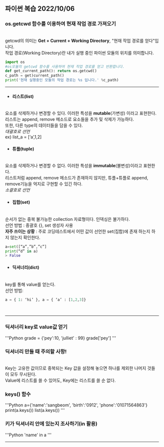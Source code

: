 
## 파이썬 복습 2022/10/06

### os.getcwd 함수를 이용하여 현재 작업 경로 가져오기
<br>getcwd의 의미는 **Get + Current + Working Directory**, "현재 작업 경로를 얻다"입니다.
<br> 작업 경로(Working Directory)란 내가 실행 중인 파이썬 모듈의 위치를 의미합니다.

```python
import os
#os모듈의 getcwd 함수를 사용하여 현재 작업 경로를 얻고 반환합니다.
def get_current_path(): return os.getcwd() 
c_path = get)current_path()
print('현재 실행중인 모듈의 작업 경로는 %s 입니다.' %c_path)
```


---

* #### 리스트(list)
<br>요소를 삭제하거나 변경할 수 있다. 이러한 특성을 **mutable**(가변성) 이라고 표현한다.  리스트는 append, remove 메소드로 요소들을 추가 및 삭제가 가능하다.
<br>또한, 다른 type의 데이터들을 담을 수 있다. 
<br>*대괄호로 선언*
<br>ex) list_a = [‘a’,1,2]
<br>
* #### 튜플(tuple)
<br>요소를 삭제하거나 변경할 수 없다. 이러한 특성을 **immutable**(불변성)이라고 표현한다.
<br>리스트처럼 append, remove 메소드가 존재하지 않지만, 튜플+튜플로 append, remove기능을 억지로 구현할 수 있긴 하다.
<br>*소괄호로 선언*
<br>
* #### 집합(set)
<br>순서가 없는 중복 불가능한 collection 자료형이다. 인덱싱은 불가하다.
<br>선언 방법 : 중괄호 {}, set 생성자 사용
<br>**자주 쓰이는 상황** : 주로 코딩테스트에서 어떤 값이 선언한 set(집합)에 존재 하는지 하지 않는지 확인한다.
```python
a=set([“a”,”b”,”c”]
print(“d” in a)
> False
```
* #### 딕셔너리(dict)
<br>key를 통해 value를 얻는다. 
<br>선언 방법: 
```Python
a = { 1: ‘hi’ }, a = { ‘a’ : [1,2,3]} 
```
<br>

---

### 딕셔너리 key로 value값 얻기
'''Python
grade = {'pey':10, 'julliet' : 99}
grade['pey']
'''
<br>

### 딕셔너리 만들 때 주의할 사항! 
<br> Key는 고유한 값이므로 중복되는 Key 값을 설정해 놓으면 하나를 제외한 나머지 것들이 모두 무시된다.
<br> Value에 리스트를 쓸 수 있어도, Key에는 리스트를 쓸 순 없다. 

### keys() 함수
'''Python
a={'name':'sangbeom', 'birth':'0912', 'phone':'01071564863'}
print(a.keys())
list(a.keys())
'''
### 키가 딕셔너리 안에 있는지 조사하기(in 활용)
'''Python
'name' in a
'''

---
